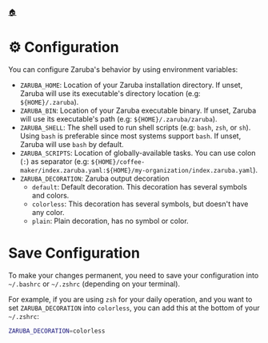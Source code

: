 <!--startTocHeader-->
[🏠](README.md)
# ⚙️ Configuration
<!--endTocHeader-->

You can configure Zaruba's behavior by using environment variables:

* `ZARUBA_HOME`: Location of your Zaruba installation directory. If unset, Zaruba will use its executable's directory location (e.g: `${HOME}/.zaruba`).
* `ZARUBA_BIN`: Location of your Zaruba executable binary. If unset, Zaruba will use its executable's path (e.g: `${HOME}/.zaruba/zaruba`).
* `ZARUBA_SHELL`: The shell used to run shell scripts (e.g: `bash`, `zsh`, or `sh`). Using `bash` is preferable since most systems support `bash`. If unset, Zaruba will use `bash` by default.
* `ZARUBA_SCRIPTS`: Location of globally-available tasks. You can use colon (`:`) as separator (e.g: `${HOME}/coffee-maker/index.zaruba.yaml:${HOME}/my-organization/index.zaruba.yaml`).
* `ZARUBA_DECORATION`: Zaruba output decoration
    - `default`: Default decoration. This decoration has several symbols and colors.
    - `colorless`: This decoration has several symbols, but doesn't have any color.
    - `plain`: Plain decoration, has no symbol or color.


# Save Configuration

To make your changes permanent, you need to save your configuration into `~/.bashrc` or `~/.zshrc` (depending on your terminal).

For example, if you are using `zsh` for your daily operation, and you want to set `ZARUBA_DECORATION` into `colorless`, you can add this at the bottom of your `~/.zshrc`:

```bash
ZARUBA_DECORATION=colorless
```

<!--startTocSubTopic-->
<!--endTocSubTopic-->